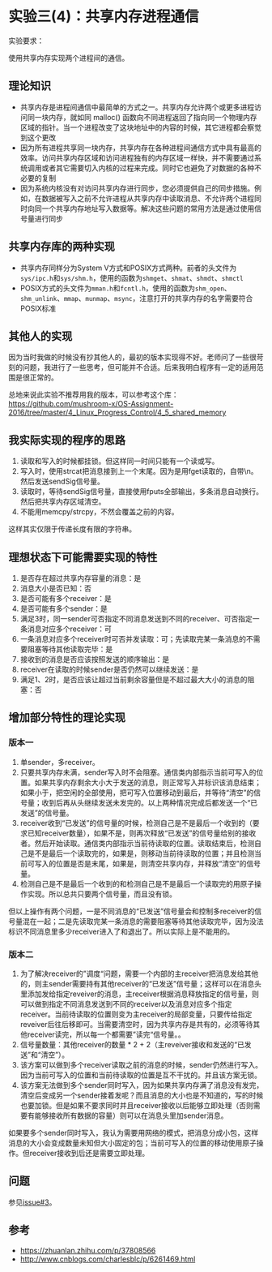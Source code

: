 # 实验三(4)：共享内存进程通信

实验要求：

使用共享内存实现两个进程间的通信。

## 理论知识

* 共享内存是进程间通信中最简单的方式之一。共享内存允许两个或更多进程访问同一块内存，就如同 malloc() 函数向不同进程返回了指向同一个物理内存区域的指针。当一个进程改变了这块地址中的内容的时候，其它进程都会察觉到这个更改
* 因为所有进程共享同一块内存，共享内存在各种进程间通信方式中具有最高的效率。访问共享内存区域和访问进程独有的内存区域一样快，并不需要通过系统调用或者其它需要切入内核的过程来完成。同时它也避免了对数据的各种不必要的复制
* 因为系统内核没有对访问共享内存进行同步，您必须提供自己的同步措施。例如，在数据被写入之前不允许进程从共享内存中读取消息、不允许两个进程同时向同一个共享内存地址写入数据等。解决这些问题的常用方法是通过使用信号量进行同步

## 共享内存库的两种实现

* 共享内存同样分为System V方式和POSIX方式两种。前者的头文件为`sys/ipc.h`和`sys/shm.h`，使用的函数为`shmget`、`shmat`、`shmdt`、`shmctl`
* POSIX方式的头文件为`mman.h`和`fcntl.h`，使用的函数为`shm_open`、`shm_unlink`、`mmap`、`munmap`、`msync`，注意打开的共享内存的名字需要符合POSIX标准

## 其他人的实现

因为当时我做的时候没有抄其他人的，最初的版本实现得不好。老师问了一些很苛刻的问题，我进行了一些思考，但可能并不合适。后来我明白程序有一定的适用范围是很正常的。

总地来说此实验不推荐用我的版本，可以参考这个库：<https://github.com/mushroom-x/OS-Assignment-2016/tree/master/4_Linux_Progress_Control/4_5_shared_memory>

## 我实际实现的程序的思路

1. 读取和写入的时候都挂锁。但这样同一时间只能有一个读或写。
2. 写入时，使用strcat把消息接到上一个末尾。因为是用fget读取的，自带\n。然后发送sendSig信号量。
3. 读取时，等待sendSig信号量，直接使用fputs全部输出，多条消息自动换行。然后把共享内存区域清空。
4. 不能用memcpy/strcpy，不然会覆盖之前的内容。

这样其实仅限于传递长度有限的字符串。

## 理想状态下可能需要实现的特性

1. 是否存在超过共享内存容量的消息：是
2. 消息大小是否已知：否
3. 是否可能有多个receiver：是
4. 是否可能有多个sender：是
5. 满足3时，同一sender可否指定不同消息发送到不同的receiver、可否指定一条消息对应多个receiver：可
6. 一条消息对应多个receiver时可否并发读取：可；先读取完某一条消息的不需要阻塞等待其他读取完毕：是
7. 接收到的消息是否应该按照发送的顺序输出：是
8. receiver在读取的时候sender是否仍然可以继续发送：是
9. 满足1、2时，是否应该让超过当前剩余容量但是不超过最大大小的消息的阻塞：否

## 增加部分特性的理论实现

### 版本一

1. 单sender，多receiver。
2. 只要共享内存未满，sender写入时不会阻塞。通信类内部指示当前可写入的位置。如果共享内存剩余大小大于发送的消息，则正常写入并标识该消息结束；如果小于，把空闲的全部使用，把可写入位置移动到最后，并等待“清空”的信号量；收到后再从头继续发送未发完的。以上两种情况完成后都发送一个“已发送”的信号量。
3. receiver收到“已发送”的信号量的时候，检测自己是不是最后一个收到的（要求已知receiver数量），如果不是，则再次释放“已发送”的信号量给别的接收者。然后开始读取。通信类内部指示当前待读取的位置。读取结束后，检测自己是不是最后一个读取完的，如果是，则移动当前待读取的位置；并且检测当前可写入的位置是否是末尾，如果是，则清空共享内存，并释放“清空”的信号量。
4. 检测自己是不是最后一个收到的和检测自己是不是最后一个读取完的用原子操作实现。所以总共只要两个信号量，而且没有锁。

但以上操作有两个问题，一是不同消息的“已发送”信号量会和控制多receiver的信号量混在一起；二是先读取完某一条消息的需要阻塞等待其他读取完毕，因为没法标识不同消息里多少receiver进入了和退出了。所以实际上是不能用的。

### 版本二

1. 为了解决receiver的”调度“问题，需要一个内部的主receiver把消息发给其他的，则主sender需要持有其他receiver的“已发送”信号量；这样可以在消息头里添加发给指定reveiver的消息，主receiver根据消息释放指定的信号量，则可以做到指定不同消息发送到不同的receiver以及消息对应多个指定receiver。当前待读取的位置则变为主receiver的局部变量，只要传给指定reveiver后往后移即可。当需要清空时，因为共享内存是共有的，必须等待其他receiver读完，所以每一个都需要”读完“信号量。。
2. 信号量数量：其他receiver的数量 * 2 + 2（主reveiver接收和发送的“已发送”和“清空”）。
3. 该方案可以做到多个receiver读取之前的消息的时候，sender仍然进行写入。因为当前可写入的位置和当前待读取的位置是互不干扰的。并且该方案无锁。
4. 该方案无法做到多个sender同时写入，因为如果共享内存满了消息没有发完，清空后变成另一个sender接着发呢？而且消息的大小也是不知道的，写的时候也要加锁。但是如果不要求同时并且receiver接收以后能够立即处理（否则需要有能够接收所有数据的容量）则可以在消息头里加sender消息。

如果要多个sender同时写入，我认为需要用网络的模式，把消息分成小包，这样消息的大小会变成数量未知但大小固定的包；当前可写入的位置的移动使用原子操作。但receiver接收到后还是需要立即处理。

## 问题

参见[issue#3](https://github.com/imba-tjd/HDUHomeWork/issues/3)。

## 参考

* <https://zhuanlan.zhihu.com/p/37808566>
* <http://www.cnblogs.com/charlesblc/p/6261469.html>
